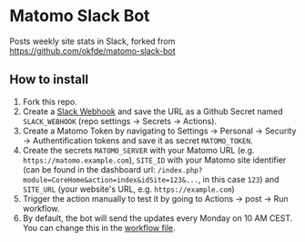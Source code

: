 # Matomo Slack Bot


Posts weekly site stats in Slack, forked from https://github.com/okfde/matomo-slack-bot

## How to install

1. Fork this repo.
2. Create a [Slack Webhook](https://api.slack.com/messaging/webhooks) and save the URL as a Github Secret named `SLACK_WEBHOOK` (repo settings -> Secrets -> Actions).
3. Create a Matomo Token by navigating to Settings -> Personal -> Security -> Authentification tokens and save it as secret `MATOMO_TOKEN`.
4. Create the secrets `MATOMO_SERVER` with your Matomo URL (e.g. `https://matomo.example.com`), `SITE_ID` with your Matomo site identifier (can be found in the dashboard url: `/index.php?module=CoreHome&action=index&idSite=123&...`, in this case `123`) and `SITE_URL` (your website's URL, e.g. `https://example.com`)
5. Trigger the action manually to test it by going to Actions -> post -> Run workflow.
6. By default, the bot will send the updates every Monday on 10 AM CEST. You can change this in the [workflow file](.github/workflows/post.yml).
